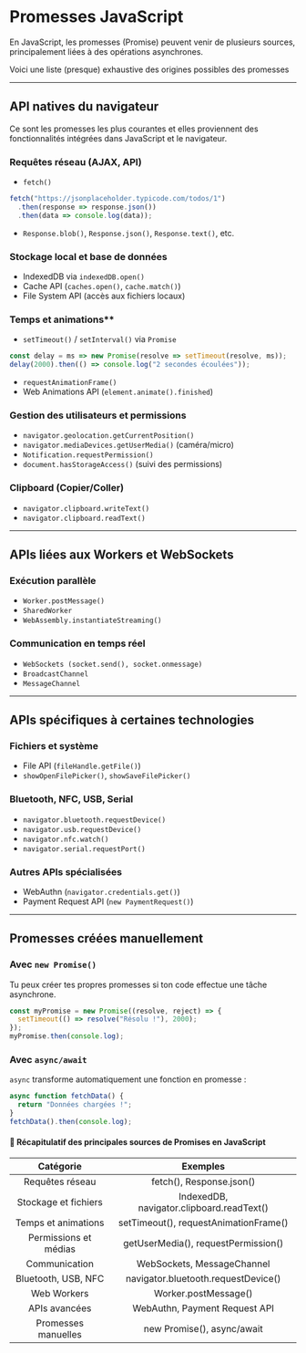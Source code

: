 # Promesses JavaScript

En JavaScript, les promesses (Promise) peuvent venir de plusieurs sources, principalement liées à des opérations asynchrones.

Voici une liste (presque) exhaustive des origines possibles des promesses

---

## API natives du navigateur

Ce sont les promesses les plus courantes et elles proviennent des fonctionnalités intégrées dans JavaScript et le navigateur.

### Requêtes réseau (AJAX, API)

- `fetch()`

```js
fetch("https://jsonplaceholder.typicode.com/todos/1")
  .then(response => response.json())
  .then(data => console.log(data));
```

- `Response.blob()`, `Response.json()`, `Response.text()`, etc.

### Stockage local et base de données

- IndexedDB via `indexedDB.open()`
- Cache API (`caches.open()`, `cache.match()`)
- File System API (accès aux fichiers locaux)

### Temps et animations**

- `setTimeout()` / `setInterval()` via `Promise`

```js
const delay = ms => new Promise(resolve => setTimeout(resolve, ms));
delay(2000).then(() => console.log("2 secondes écoulées"));
```

- `requestAnimationFrame()`
- Web Animations API (`element.animate().finished`)

### Gestion des utilisateurs et permissions

- `navigator.geolocation.getCurrentPosition()`
- `navigator.mediaDevices.getUserMedia()` (caméra/micro)
- `Notification.requestPermission()`
- `document.hasStorageAccess()` (suivi des permissions)

### Clipboard (Copier/Coller)

- `navigator.clipboard.writeText()`
- `navigator.clipboard.readText()`

---

## APIs liées aux Workers et WebSockets

### Exécution parallèle

- `Worker.postMessage()`
- `SharedWorker`
- `WebAssembly.instantiateStreaming()`

### Communication en temps réel

- `WebSockets (socket.send(), socket.onmessage)`
- `BroadcastChannel`
- `MessageChannel`

---

## APIs spécifiques à certaines technologies

### Fichiers et système

- File API (`fileHandle.getFile()`)
- `showOpenFilePicker()`, `showSaveFilePicker()`

### Bluetooth, NFC, USB, Serial

- `navigator.bluetooth.requestDevice()`
- `navigator.usb.requestDevice()`
- `navigator.nfc.watch()`
- `navigator.serial.requestPort()`

### Autres APIs spécialisées

- WebAuthn (`navigator.credentials.get()`)
- Payment Request API (`new PaymentRequest()`)

---

## Promesses créées manuellement

### Avec `new Promise()`

Tu peux créer tes propres promesses si ton code effectue une tâche asynchrone.

```js
const myPromise = new Promise((resolve, reject) => {
  setTimeout(() => resolve("Résolu !"), 2000);
});
myPromise.then(console.log);
```

### Avec `async/await`

`async` transforme automatiquement une fonction en promesse :

```js
async function fetchData() {
  return "Données chargées !";
}
fetchData().then(console.log);
```

#### 🌟 Récapitulatif des principales sources de Promises en JavaScript

|       Catégorie       |                 Exemples                  |
| :-------------------: | :---------------------------------------: |
|    Requêtes réseau    |         fetch(), Response.json()          |
| Stockage et fichiers  | IndexedDB, navigator.clipboard.readText() |
|  Temps et animations  |   setTimeout(), requestAnimationFrame()   |
| Permissions et médias |    getUserMedia(), requestPermission()    |
|     Communication     |        WebSockets, MessageChannel         |
|  Bluetooth, USB, NFC  |    navigator.bluetooth.requestDevice()    |
|      Web Workers      |           Worker.postMessage()            |
|     APIs avancées     |       WebAuthn, Payment Request API       |
|  Promesses manuelles  |        new Promise(), async/await         |
